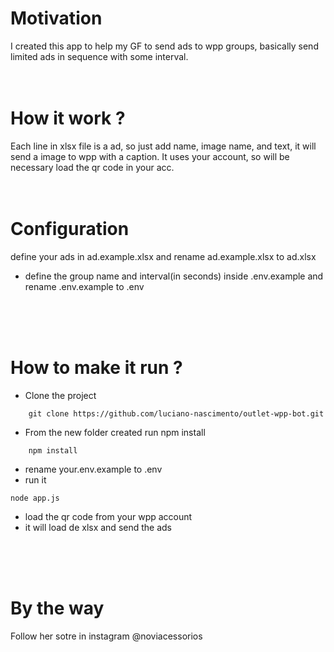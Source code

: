 # Motivation
I created this app to help my GF to send ads to wpp groups, basically send limited ads in sequence with some interval.
<br/>
<br/>
<br/>

# How it work ?
Each line in xlsx file is a ad, so just add name, image name, and text, it will send a image to wpp with a caption.
It uses your account, so will be necessary load the qr code in your acc.
<br/>
<br/>
<br/>

# Configuration
define your ads in ad.example.xlsx and rename ad.example.xlsx to ad.xlsx
* define the group name and interval(in seconds) inside .env.example and rename .env.example to .env
<br/>
<br/>
<br/>

# How to make it run ?
* Clone the project
```
    git clone https://github.com/luciano-nascimento/outlet-wpp-bot.git
```
* From the new folder created run npm install
```
    npm install
```
* rename your.env.example to .env
* run it 
```
node app.js
```
* load the qr code from your wpp account
* it will load de xlsx and send the ads
<br/>
<br/>
<br/>

# By the way
Follow her sotre in instagram @noviacessorios  

